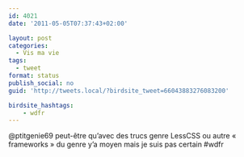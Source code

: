 ```yaml
---
id: 4021
date: '2011-05-05T07:37:43+02:00'

layout: post
categories:
  - Vis ma vie
tags:
  - tweet
format: status
publish_social: no
guid: 'http://tweets.local/?birdsite_tweet=66043883276083200'

birdsite_hashtags:
    - wdfr
---
```


@ptitgenie69 peut-être qu’avec des trucs genre LessCSS ou autre « frameworks » du genre y’a moyen mais je suis pas certain #wdfr